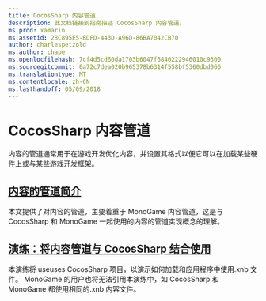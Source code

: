 ```yaml
---
title: CocosSharp 内容管道
description: 此文档链接到指南描述 CocosSharp 内容管道。
ms.prod: xamarin
ms.assetid: 2BC895E5-BDFD-443D-A96D-86BA7042CB70
author: charlespetzold
ms.author: chape
ms.openlocfilehash: 7cf4d5cd60da1703b6047f6840222946010c9300
ms.sourcegitcommit: 0a72c7dea020b965378b6314f558bf5360dbd066
ms.translationtype: MT
ms.contentlocale: zh-CN
ms.lasthandoff: 05/09/2018
---
```

# <a name="cocossharp-content-pipeline"></a>CocosSharp 内容管道

内容的管道通常用于在游戏开发优化内容，并设置其格式以便它可以在加载某些硬件上或与某些游戏开发框架。

##  <a name="introduction-to-content-pipelinesgraphics-gamescocossharpcontent-pipelineintroductionmd"></a>[内容的管道简介](~/graphics-games/cocossharp/content-pipeline/introduction.md)

本文提供了对内容的管道，主要着重于 MonoGame 内容管道，这是与 CocosSharp 和 MonoGame 一起使用的内容的管道实现概念的理解。

##  <a name="walkthrough--using-the-content-pipeline-with-cocossharpgraphics-gamescocossharpcontent-pipelinewalkthroughmd"></a>[演练：将内容管道与 CocosSharp 结合使用](~/graphics-games/cocossharp/content-pipeline/walkthrough.md)

本演练将 useuses CocosSharp 项目，以演示如何加载和应用程序中使用.xnb 文件。  MonoGame 的用户也将无法引用本演练中，如 CocosSharp 和 MonoGame 都使用相同的.xnb 内容文件。  
